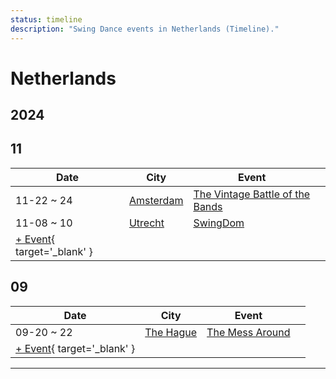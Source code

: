 ```yaml
---
status: timeline
description: "Swing Dance events in Netherlands (Timeline)."
---
```


# Netherlands

## 2024

## 11

| Date | City | Event | |
| --- | --- | --- | --- |
| 11-22 ~ 24 | [Amsterdam](by_city.md#amsterdam) | [The Vintage Battle of the Bands](the-vintage-battle-of-the-bands-2024.md) |  |
| 11-08 ~ 10 | [Utrecht](by_city.md#utrecht) | [SwingDom](swing-dom-2024.md) |  |
| [+ Event](https://github.com/swingdance/events/issues/new?assignees=&labels=add+event&projects=&template=02-add_entity.yml&title=%5B2024%2Fnl_NL%5D%20%3CName%3E&region=nl_NL&province=&city=&org_id=&date_starts=2024-11-&date_ends=2024-11-){ target='_blank' }

## 09

| Date | City | Event | |
| --- | --- | --- | --- |
| 09-20 ~ 22 | [The Hague](by_city.md#the-hague) | [The Mess Around](the-mess-around-2024.md) |  |
| [+ Event](https://github.com/swingdance/events/issues/new?assignees=&labels=add+event&projects=&template=02-add_entity.yml&title=%5B2024%2Fnl_NL%5D%20%3CName%3E&region=nl_NL&province=&city=&org_id=&date_starts=2024-09-&date_ends=2024-09-){ target='_blank' }

---

